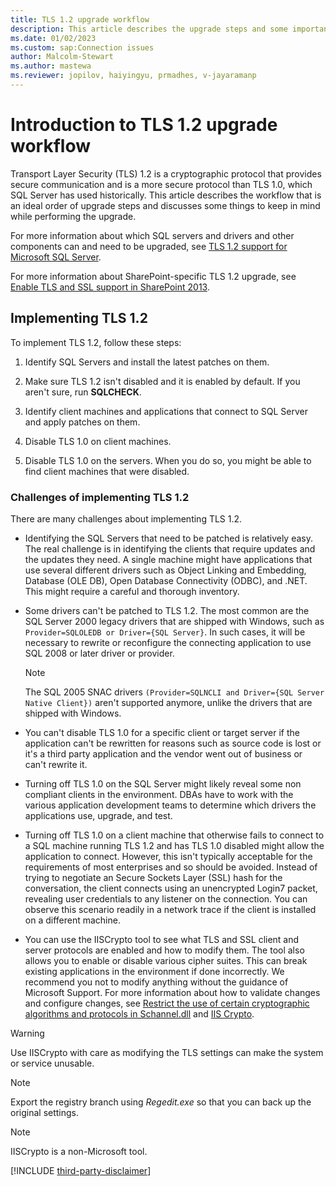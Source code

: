 ```yaml
---
title: TLS 1.2 upgrade workflow
description: This article describes the upgrade steps and some important points to be done before upgrading the TLS protocol.
ms.date: 01/02/2023
ms.custom: sap:Connection issues
author: Malcolm-Stewart 
ms.author: mastewa
ms.reviewer: jopilov, haiyingyu, prmadhes, v-jayaramanp
---
```


# Introduction to TLS 1.2 upgrade workflow

Transport Layer Security (TLS) 1.2 is a cryptographic protocol that provides secure communication and is a more secure protocol than TLS 1.0, which SQL Server has used historically. This article describes the workflow that is an ideal order of upgrade steps and discusses some things to keep in mind while performing the upgrade.

For more information about which SQL servers and drivers and other components can and need to be upgraded, see [TLS 1.2 support for Microsoft SQL Server](tls-1-2-support-microsoft-sql-server.md).

For more information about SharePoint-specific TLS 1.2 upgrade, see [Enable TLS and SSL support in SharePoint 2013](/SharePoint/security-for-sharepoint-server/enable-tls-and-ssl-support-in-sharepoint-2013?redirectedfrom=MSDN).

## Implementing TLS 1.2

To implement TLS 1.2, follow these steps:

1. Identify SQL Servers and install the latest patches on them.

1. Make sure TLS 1.2 isn't disabled and it is enabled by default. If you aren't sure, run **SQLCHECK**.

1. Identify client machines and applications that connect to SQL Server and apply patches on them.

1. Disable TLS 1.0 on client machines.

1. Disable TLS 1.0 on the servers. When you do so, you might be able to find client machines that were disabled.

### Challenges of implementing TLS 1.2

There are many challenges about implementing TLS 1.2.

- Identifying the SQL Servers that need to be patched is relatively easy. The real challenge is in identifying the clients that require updates and the updates they need. A single machine might have applications that use several different drivers such as Object Linking and Embedding, Database (OLE DB), Open Database Connectivity (ODBC), and .NET. This might require a careful and thorough inventory.

- Some drivers can't be patched to TLS 1.2. The most common are the SQL Server 2000 legacy drivers that are shipped with Windows, such as `Provider=SQLOLEDB or Driver={SQL Server}`. In such cases, it will be necessary to rewrite or reconfigure the connecting application to use SQL 2008 or later driver or provider.

  > [!NOTE]
  > The SQL 2005 SNAC drivers `(Provider=SQLNCLI and Driver={SQL Server Native Client})` aren't supported anymore, unlike the drivers that are shipped with Windows.

- You can't disable TLS 1.0 for a specific client or target server if the application can't be rewritten for reasons such as source code is lost or it's a third party application and the vendor went out of business or can't rewrite it.

- Turning off TLS 1.0 on the SQL Server might likely reveal some non compliant clients in the environment. DBAs have to work with the various application development teams to determine which drivers the applications use, upgrade, and test.

- Turning off TLS 1.0 on a client machine that otherwise fails to connect to a SQL machine running TLS 1.2 and has TLS 1.0 disabled might allow the application to connect. However, this isn't typically acceptable for the requirements of most enterprises and so should be avoided. Instead of trying to negotiate an Secure Sockets Layer (SSL) hash for the conversation, the client connects using an unencrypted Login7 packet, revealing user credentials to any listener on the connection. You can observe this scenario readily in a network trace if the client is installed on a different machine.

- You can use the IISCrypto tool to see what TLS and SSL client and server protocols are enabled and how to modify them. The tool also allows you to enable or disable various cipher suites. This can break existing applications in the environment if done incorrectly. We recommend you not to modify anything without the guidance of Microsoft Support. For more information about how to validate changes and configure changes, see [Restrict the use of certain cryptographic algorithms and protocols in Schannel.dll](../../../windows-server/windows-security/restrict-cryptographic-algorithms-protocols-schannel.md) and [IIS Crypto](https://www.nartac.com/Products/IISCrypto/).
  
> [!WARNING]
> Use IISCrypto with care as modifying the TLS settings can make the system or service unusable.

> [!NOTE]
> Export the registry branch using *Regedit.exe* so that you can back up the original settings.

> [!NOTE]
> IISCrypto is a non-Microsoft tool.

[!INCLUDE [third-party-disclaimer](../../../includes/third-party-disclaimer.md)]
